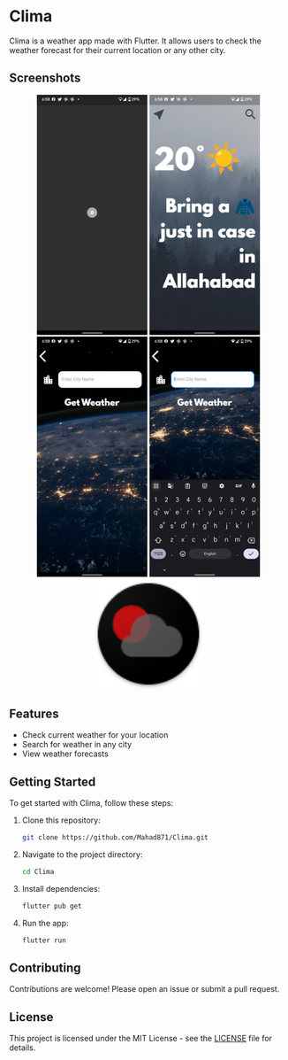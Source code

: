 # Clima

Clima is a weather app made with Flutter. It allows users to check the weather forecast for their current location or any other city.

## Screenshots

<div align="center">
    <img src="/Screenshots/clima1.png" width="200px" />
    <img src="/Screenshots/clima2.png" width="200px" />
    <img src="/Screenshots/clima3.png" width="200px" />
    <img src="/Screenshots/clima4.png" width="200px" />
    <img src="/android/app/src/main/res/mipmap-xhdpi/ic_launcher.png" width="200px" />
</div>

## Features

- Check current weather for your location
- Search for weather in any city
- View weather forecasts

## Getting Started

To get started with Clima, follow these steps:

1. Clone this repository:
    ```sh
    git clone https://github.com/Mahad871/Clima.git
    ```
2. Navigate to the project directory:
    ```sh
    cd Clima
    ```
3. Install dependencies:
    ```sh
    flutter pub get
    ```
4. Run the app:
    ```sh
    flutter run
    ```

## Contributing

Contributions are welcome! Please open an issue or submit a pull request.

## License

This project is licensed under the MIT License - see the [LICENSE](LICENSE) file for details.
